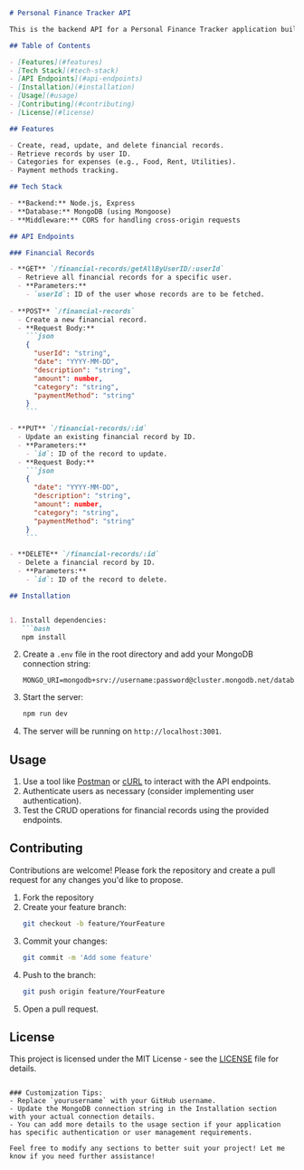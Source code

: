 ```markdown
# Personal Finance Tracker API

This is the backend API for a Personal Finance Tracker application built with **Node.js**, **Express**, and **MongoDB**. The API allows users to manage their financial records, enabling them to track expenses, categorize them, and manage their payment methods.

## Table of Contents

- [Features](#features)
- [Tech Stack](#tech-stack)
- [API Endpoints](#api-endpoints)
- [Installation](#installation)
- [Usage](#usage)
- [Contributing](#contributing)
- [License](#license)

## Features

- Create, read, update, and delete financial records.
- Retrieve records by user ID.
- Categories for expenses (e.g., Food, Rent, Utilities).
- Payment methods tracking.

## Tech Stack

- **Backend:** Node.js, Express
- **Database:** MongoDB (using Mongoose)
- **Middleware:** CORS for handling cross-origin requests

## API Endpoints

### Financial Records

- **GET** `/financial-records/getAllByUserID/:userId`
  - Retrieve all financial records for a specific user.
  - **Parameters:**
    - `userId`: ID of the user whose records are to be fetched.
  
- **POST** `/financial-records`
  - Create a new financial record.
  - **Request Body:**
    ```json
    {
      "userId": "string",
      "date": "YYYY-MM-DD",
      "description": "string",
      "amount": number,
      "category": "string",
      "paymentMethod": "string"
    }
    ```

- **PUT** `/financial-records/:id`
  - Update an existing financial record by ID.
  - **Parameters:**
    - `id`: ID of the record to update.
  - **Request Body:**
    ```json
    {
      "date": "YYYY-MM-DD",
      "description": "string",
      "amount": number,
      "category": "string",
      "paymentMethod": "string"
    }
    ```

- **DELETE** `/financial-records/:id`
  - Delete a financial record by ID.
  - **Parameters:**
    - `id`: ID of the record to delete.

## Installation


1. Install dependencies:
   ```bash
   npm install
   ```

2. Create a `.env` file in the root directory and add your MongoDB connection string:
   ```
   MONGO_URI=mongodb+srv://username:password@cluster.mongodb.net/databaseName
   ```

3. Start the server:
   ```bash
   npm run dev
   ```

4. The server will be running on `http://localhost:3001`.

## Usage

1. Use a tool like [Postman](https://www.postman.com/) or [cURL](https://curl.se/) to interact with the API endpoints.
2. Authenticate users as necessary (consider implementing user authentication).
3. Test the CRUD operations for financial records using the provided endpoints.

## Contributing

Contributions are welcome! Please fork the repository and create a pull request for any changes you'd like to propose.

1. Fork the repository
2. Create your feature branch:
   ```bash
   git checkout -b feature/YourFeature
   ```
3. Commit your changes:
   ```bash
   git commit -m 'Add some feature'
   ```
4. Push to the branch:
   ```bash
   git push origin feature/YourFeature
   ```
5. Open a pull request.

## License

This project is licensed under the MIT License - see the [LICENSE](LICENSE) file for details.
```

### Customization Tips:
- Replace `yourusername` with your GitHub username.
- Update the MongoDB connection string in the Installation section with your actual connection details.
- You can add more details to the usage section if your application has specific authentication or user management requirements.

Feel free to modify any sections to better suit your project! Let me know if you need further assistance!
